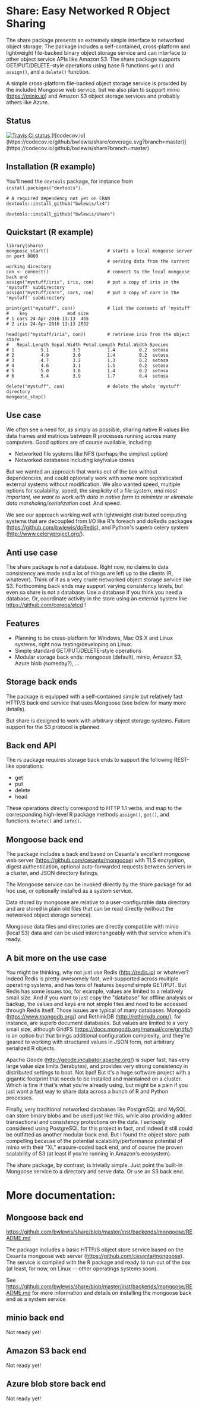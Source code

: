 # Share: Easy Networked R Object Sharing

The share package presents an extremely simple interface to networked object
storage. The package includes a self-contained, cross-platform and lightweight
file-backed binary object storage service and can interface to other object
service APIs like Amazon S3.  The share package supports GET/PUT/DELETE-style
operations using base R functions `get()` and `assign()`, and a `delete()`
function.

A simple cross-platform file-backed object storage service is provided by the
included Mongoose web service, but we also plan to support minio
(https://minio.io) and Amazon S3 object storage services and probably others
like Azure.

## Status
<a href="https://travis-ci.org/bwlewis/share">
<img src="https://travis-ci.org/bwlewis/share.svg?branch=master" alt="Travis CI status"></img>
</a>
[![codecov.io](https://codecov.io/github/bwlewis/share/coverage.svg?branch=master)](https://codecov.io/github/bwlewis/share?branch=master)

## Installation (R example)

You'll need the `devtools` package, for instance from `install.packages("devtools")`.

```{r}
# A required dependency not yet on CRAN
devtools::install_github("bwlewis/lz4")

devtools::install_github("bwlewis/share")
```

## Quickstart (R example)

```{r}
library(share)
mongoose_start()                      # starts a local mongoose server on port 8000
                                      # serving data from the current working directory
con <- connect()                      # connect to the local mongoose back end
assign("mystuff/iris", iris, con)     # put a copy of iris in the 'mystuff' subdirectory
assign("mystuff/cars", cars, con)     # put a copy of cars in the 'mystuff' subdirectory

print(get("mystuff", con))            # list the contents of 'mystuff'
#    key               mod size
# 1 cars 24-Apr-2016 13:13  455
# 2 iris 24-Apr-2016 13:13 2032

head(get("mystuff/iris", con))        # retrieve iris from the object store
#   Sepal.Length Sepal.Width Petal.Length Petal.Width Species
# 1          5.1         3.5          1.4         0.2  setosa
# 2          4.9         3.0          1.4         0.2  setosa
# 3          4.7         3.2          1.3         0.2  setosa
# 4          4.6         3.1          1.5         0.2  setosa
# 5          5.0         3.6          1.4         0.2  setosa
# 6          5.4         3.9          1.7         0.4  setosa

delete("mystuff", con)                # delete the whole 'mystuff' directory
mongoose_stop()
```

## Use case

We often see a need for, as simply as possible, sharing native R values like
data frames and matrices between R processes running across many computers.
Good options are of course available, including:

* Networked file systems like NFS (perhaps the simplest option)
* Networked databases including key/value stores

But we wanted an approach that works out of the box without dependencies, and
could optionally work with some more sophisticated external systems without
modification. We also wanted speed, multiple options for scalability, speed,
the simplicity of a file system, _and most important, we want to work with data
in native form to minimize or eliminate data marshaling/serialization cost._
And speed.

We see our approach working well with lightweight distributed computing systems
that are decoupled from I/O like R's foreach and doRedis packages
(https://github.com/bwlewis/doRedis), and Python's superb celery system
(http://www.celeryproject.org/).

## Anti use case

The share package is *not* a database. Right now, no claims to data consistency are
made and a lot of things are left up to the clients (R, whatever). Think of it
as a very crude networked object storage service like S3.  Forthcoming back ends
may support varying consistency levels, but even so share is not a
database. Use a database if you think you need a database.  Or, coordinate
activity in the store using an external system like
https://github.com/coreos/etcd !

## Features

* Planning to be cross-platform for Windows, Mac OS X and Linux systems, right now testing/developing on Linux.
* Simple standard GET/PUT/DELETE-style operations
* Modular storage back ends: mongoose (default), minio, Amazon S3, Azure blob (someday?), ...

## Storage back ends

The package is equipped with a self-contained simple but relatively fast HTTP/S
back end service that uses Mongoose (see below for many more details).

But share is designed to work with arbitrary object storage systems.
Future support for the S3 protocol is planned.

## Back end API

The rs package requires storage back ends to support the following REST-like
operations:

* get
* put
* delete
* head

These operations directly correspond to HTTP 1.1 verbs, and map to the
corresponding high-level R package methods `assign()`, `get()`, and functions
`delete()` and `info()`.

## Mongoose back end

The package includes a back end based on Cesanta's excellent mongoose web
server (https://github.com/cesanta/mongoose) with TLS encryption, digest
authentication, optional auto-forwarded requests between servers in a cluster,
and JSON directory listings.

The Mongoose service can be invoked directly by the share package for ad hoc
use, or optionally installed as a system service.

Data stored by mongoose are relative to a user-configurable data directory and
are stored in plain old files that can be read directly (without the networked
object storage service).

Mongoose data files and directories are directly compatible with minio (local
S3) data and can be used interchangeably with that service when it's ready.


## A bit more on the use case

You might be thinking, why not just use Redis (http://redis.io) or whatever?
Indeed Redis is pretty awesomely fast, well-supported across multiple operating
systems, and has tons of features beyond simple GET/PUT. But Redis has some
issues too, for example, values are limited to a relatively small size.  And if
you want to just copy the "database" for offline analysis or backup, the values
and keys are not simple files and need to be accessed through Redis itself.
Those issues are typical of many databases. Mongodb (https://www.mongodb.org/)
and RethinkDB (http://rethinkdb.com/), for instance, are superb document
databases.  But values are limited to a very small size, although GridFS
(https://docs.mongodb.org/manual/core/gridfs/) is an option but that brings
additional configuration complexity, and they're geared to working with
structured values in JSON form, not arbitrary serialized R objects.

Apache Geode (http://geode.incubator.apache.org/) is super fast, has very
large value size limits (terabytes), and provides very strong consistency
in distributed settings to boot. Not bad! But it's a huge software project
with a gigantic footprint that needs to be installed and maintained on a
cluster. Which is fine if that's what you're already using, but might be
a pain if you just want a fast way to share data across a bunch of R and
Python processes.

Finally, very traditional networked databases like PostgreSQL and MySQL can
store binary blobs and be used just like this, while also providing added
transactional and consistency protections on the data. I seriously considered
using PostgreSQL for this project in fact, and indeed it still could be
outfitted as another modular back end. But I found the object store path
compelling because of the potential scalability/performance potential of
minio with their "XL" erasure-coded back end, and of course the proven
scalability of S3 (at least if you're running in Amazon's ecosystem).

The share package, by contrast, is trivially simple. Just point the built-in
Mongoose service to a directory and serve data. Or use an S3 back end.

# More documentation:

## Mongoose back end
https://github.com/bwlewis/share/blob/master/inst/backends/mongoose/README.md

The package includes a basic HTTP/S object store service based on the
Cesanta mongoose web server (https://github.com/cesanta/mongoose). The
service is compiled with the R package and ready to run out of the box
(at least, for now, on Linux -- other operatings systems soon).

See https://github.com/bwlewis/share/blob/master/inst/backends/mongoose/README.md
for more information and details on installing the mongoose back end as a system
service.

## minio back end
Not ready yet!

## Amazon S3 back end
Not ready yet!

## Azure blob store back end
Not ready yet!
